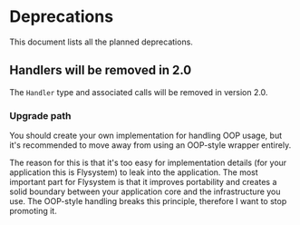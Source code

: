 # Deprecations

This document lists all the planned deprecations.

## Handlers will be removed in 2.0

The `Handler` type and associated calls will be removed in version 2.0.

### Upgrade path

You should create your own implementation for handling OOP usage,
but it's recommended to move away from using an OOP-style wrapper entirely.

The reason for this is that it's too easy for implementation details (for
your application this is Flysystem) to leak into the application. The most
important part for Flysystem is that it improves portability and creates a
solid boundary between your application core and the infrastructure you use.
The OOP-style handling breaks this principle, therefore I want to stop
promoting it. 